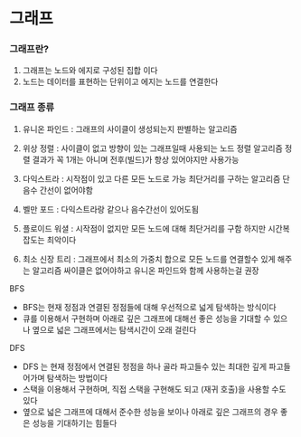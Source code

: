 # 그래프

### 그래프란?
1. 그래프는 노드와 에지로 구성된 집합 이다 
2. 노드는 데이터를 표현하는 단위이고 에지는 노드를 연결한다 

### 그래프 종류
1. 유니온 파인드 : 그래프의 사이클이 생성되는지 판별하는 알고리즘

2. 위상 정렬 : 사이클이 없고 방향이 있는 그래프일때 사용되는 노드 정렬 알고리즘 정렬 결과가 꼭 1개는 아니며 전후(빌드)가 항상 있어야지만 사용가능

3. 다익스트라 : 시작점이 있고 다른 모든 노드로 가능 최단거리를 구하는 알고리즘 단 음수 간선이 없어야함

4. 벨만 포드 : 다익스트라랑 같으나 음수간선이 있어도됨

5. 플로이드 워셜 : 시작점이 없지만 모든 노드에 대해 최단거리를 구함 하지만 시간복잡도는 최악이다 

6. 최소 신장 트리 : 그래프에서 최소의 가중치 합으로 모든 노드를 연결할수 있게 해주는 알고리즘 싸이클은 없어야하고 유니온 파인드와 함께 사용하는걸 권장

BFS 
+ BFS는 현재 정점과 연결된 정점들에 대해 우선적으로 넓게 탐색하는 방식이다 
+ 큐를 이용해서 구현하며 아래로 깊은 그래프에 대해선 좋은 성능을 기대할 수 있으나 옆으로 넓은 그래프에서는 탐색시간이 오래 걸린다

DFS
+ DFS 는 현재 정점에서 연결된 정점을 하나 골라 파고들수 있는 최대한 깊게 파고들어가며 탐색하는 방법이다
+ 스택을 이용해서 구현하며, 직접 스택을 구현해도 되고 (재귀 호출)을 사용할 수도 있다
+ 옆으로 넓은 그래프에 대해서 준수한 성능을 보이나 아래로 깊은 그래프의 경우 좋은 성능을 기대하기는 힘들다